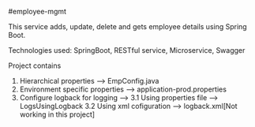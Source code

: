 #employee-mgmt

This service adds, update, delete and gets employee details using Spring Boot. 

Technologies used: SpringBoot, RESTful service, Microservice, Swagger



Project contains
1. Hierarchical properties  --> EmpConfig.java
2. Environment specific properties  --> application-prod.properties
3. Configure logback for logging  -->
    3.1 Using properties file --> LogsUsingLogback
    3.2 Using xml cofiguration --> logback.xml[Not working in this project]